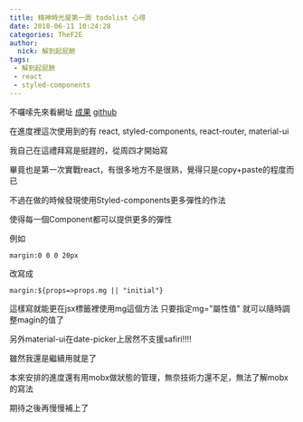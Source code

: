 ```yaml
---
title: 精神時光屋第一周 todolist 心得
date: 2018-06-11 10:24:28
categories: TheF2E
author: 
  nick: 解到起屁臉 
tags: 
 - 解到起屁臉 
 - react
 - styled-components
---
```

不囉嗦先來看網址
[成果](https://protected-reaches-93253.herokuapp.com/)
[github](https://github.com/aiko3310/The-F2E-week1-todolist)

在進度裡這次使用到的有 react, styled-components, react-router, material-ui

我自己在這禮拜寫是挺趕的，從周四才開始寫

畢竟也是第一次實戰react，有很多地方不是很熟，覺得只是copy+paste的程度而已

不過在做的時候發現使用Styled-components更多彈性的作法

使得每一個Component都可以提供更多的彈性

例如

`margin:0 0 0 20px`

改寫成

`margin:${props=>props.mg || "initial"}`

這樣寫就能更在jsx標籤裡使用mg這個方法 只要指定mg="屬性值" 就可以隨時調整magin的值了

另外material-ui在date-picker上居然不支援safiri!!!!

雖然我還是繼續用就是了

本來安排的進度還有用mobx做狀態的管理，無奈技術力還不足，無法了解mobx的寫法

期待之後再慢慢補上了
